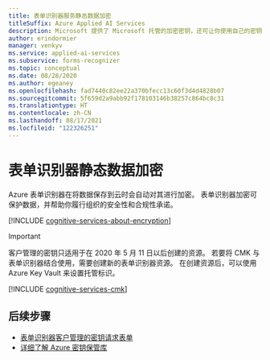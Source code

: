 ```yaml
---
title: 表单识别器服务静态数据加密
titleSuffix: Azure Applied AI Services
description: Microsoft 提供了 Microsoft 托管的加密密钥，还可让你使用自己的密钥（称为客户管理的密钥 (CMK)）管理你的认知服务订阅。 本文介绍表单识别器的静态数据加密，以及如何启用和管理 CMK。
author: erindormier
manager: venkyv
ms.service: applied-ai-services
ms.subservice: forms-recognizer
ms.topic: conceptual
ms.date: 08/28/2020
ms.author: egeaney
ms.openlocfilehash: fad7440c82ee22a370bfecc13c60f3d4d4828b07
ms.sourcegitcommit: 5f659d2a9abb92f178103146b38257c864bc8c31
ms.translationtype: HT
ms.contentlocale: zh-CN
ms.lasthandoff: 08/17/2021
ms.locfileid: "122326251"
---
```

# <a name="form-recognizer-encryption-of-data-at-rest"></a>表单识别器静态数据加密

Azure 表单识别器在将数据保存到云时会自动对其进行加密。 表单识别器加密可保护数据，并帮助你履行组织的安全性和合规性承诺。

[!INCLUDE [cognitive-services-about-encryption](../../cognitive-services/includes/cognitive-services-about-encryption.md)]

> [!IMPORTANT]
> 客户管理的密钥只适用于在 2020 年 5 月 11 日以后创建的资源。 若要将 CMK 与表单识别器结合使用，需要创建新的表单识别器资源。 在创建资源后，可以使用 Azure Key Vault 来设置托管标识。

[!INCLUDE [cognitive-services-cmk](../../cognitive-services/includes/configure-customer-managed-keys.md)]

## <a name="next-steps"></a>后续步骤

* [表单识别器客户管理的密钥请求表单](https://aka.ms/cogsvc-cmk)
* [详细了解 Azure 密钥保管库](../../key-vault/general/overview.md)